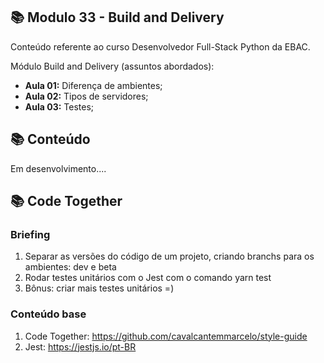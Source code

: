 ## 📚 Modulo 33 - Build and Delivery
Conteúdo referente ao curso Desenvolvedor Full-Stack Python da EBAC.

Módulo Build and Delivery (assuntos abordados):
- **Aula 01:** Diferença de ambientes;
- **Aula 02:** Tipos de servidores;
- **Aula 03:** Testes;


## 📚 Conteúdo
Em desenvolvimento....


## 📚 Code Together

### Briefing
1. Separar as versões do código de um projeto, criando branchs para os
ambientes: dev e beta
2. Rodar testes unitários com o Jest com o comando yarn test
3. Bônus: criar mais testes unitários =)

### Conteúdo base
1. Code Together: https://github.com/cavalcantemmarcelo/style-guide
2. Jest: https://jestjs.io/pt-BR